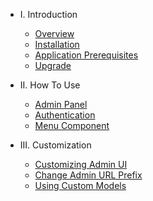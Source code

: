 - I. Introduction
    - [Overview](README.md)
    - [Installation](installation.md)
    - [Application Prerequisites](prerequisites.md)
    - [Upgrade](upgrade.md)

- II. How To Use
    - [Admin Panel](admin-panel.md)
    - [Authentication](admin-authentication.md)
    - [Menu Component](menu.md)

- III. Customization
    - [Customizing Admin UI](customize-admin-ui.md)
    - [Change Admin URL Prefix](change-url-prefix.md)
    - [Using Custom Models](models.md)
